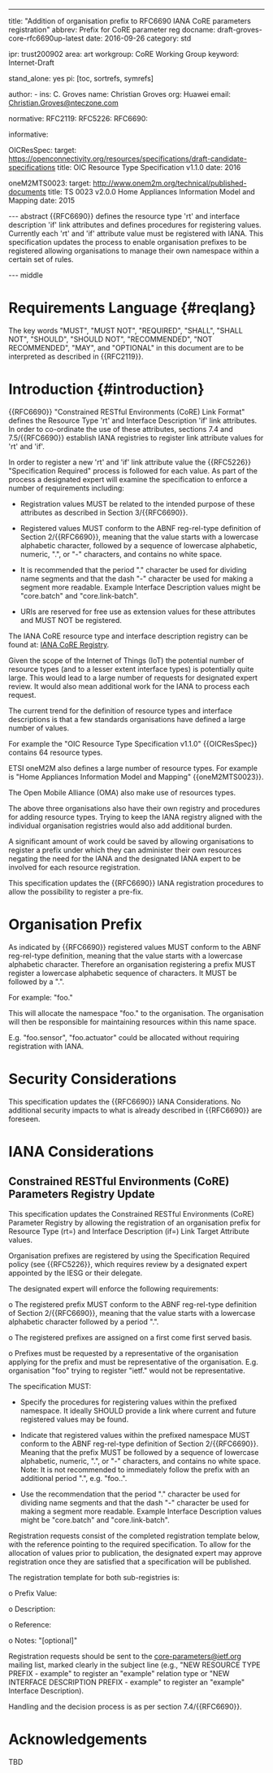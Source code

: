 ---
title: "Addition of organisation prefix to RFC6690 IANA CoRE parameters registration"
abbrev: Prefix for CoRE parameter reg
docname: draft-groves-core-rfc6690up-latest
date: 2016-09-26
category: std

ipr: trust200902
area: art
workgroup: CoRE Working Group
keyword: Internet-Draft

stand_alone: yes
pi: [toc, sortrefs, symrefs]

author:
      -
        ins: C. Groves
        name: Christian Groves
        org: Huawei
        email: Christian.Groves@nteczone.com

normative:
  RFC2119:
  RFC5226:
  RFC6690:
  
informative:

  OICResSpec:
   target: https://openconnectivity.org/resources/specifications/draft-candidate-specifications
   title: OIC Resource Type Specification v1.1.0
   date: 2016

  oneM2MTS0023:
   target: http://www.onem2m.org/technical/published-documents
   title: TS 0023 v2.0.0 Home Appliances Information Model and Mapping
   date: 2015 


--- abstract
{{RFC6690}} defines the resource type 'rt' and interface description 'if' link attributes and defines procedures for registering values. Currently each 'rt' and 'if' attribute value must be registered with IANA. This specification updates the process to enable organisation prefixes to be registered allowing organisations to manage their own namespace within a certain set of rules.

--- middle

Requirements Language     {#reqlang}
=====================
The key words "MUST", "MUST NOT", "REQUIRED", "SHALL", "SHALL NOT",   "SHOULD", "SHOULD NOT", "RECOMMENDED", "NOT RECOMMENDED", "MAY", and "OPTIONAL" in this document are to be interpreted as described in {{RFC2119}}.

Introduction {#introduction}
============

{{RFC6690}} "Constrained RESTful Environments (CoRE) Link Format" defines the Resource Type 'rt' and Interface Description 'if' link attributes. In order to co-ordinate the use of these attributes, sections 7.4 and 7.5/{{RFC6690}} establish IANA registries to register link attribute values for 'rt' and 'if'.

In order to register a new 'rt' and 'if' link attribute value the {{RFC5226}} "Specification Required" process is followed for each value. As part of the process a designated expert will examine the specification to enforce a number of requirements including:

- Registration values MUST be related to the intended purpose of these attributes as described in Section 3/{{RFC6690}}.

- Registered values MUST conform to the ABNF reg-rel-type definition of Section 2/{{RFC6690}}, meaning that the value starts with a lowercase alphabetic character, followed by a sequence of lowercase  alphabetic, numeric, ".", or "-" characters, and contains no white space.

- It is recommended that the period "." character be used for dividing name segments and that the dash "-" character be used for making a segment more readable.  Example Interface Description values might be "core.batch" and "core.link-batch".

- URIs are reserved for free use as extension values for these attributes and MUST NOT be registered.

The IANA CoRE resource type and interface description registry can be found at: [IANA CoRE Registry](http://www.iana.org/assignments/core-parameters/core-parameters.xhtml).

Given the scope of the Internet of Things (IoT) the potential number of resource types (and to a lesser extent interface types) is potentially quite large. This would lead to a large number of requests for designated expert review. It would also mean additional work for the IANA to process each request.
 
The current trend for the definition of resource types and interface descriptions is that a few standards organisations have defined a large number of values. 

For example the "OIC Resource Type Specification v1.1.0" {{OICResSpec}} contains 64 resource types. 

ETSI oneM2M also defines a large number of resource types. For example is "Home Appliances Information Model and Mapping" {{oneM2MTS0023}}.

The Open Mobile Alliance (OMA) also make use of resources types.

The above three organisations also have their own registry and procedures for adding resource types. Trying to keep the IANA registry aligned with the individual organisation registries would also add additional burden. 

A significant amount of work could be saved by allowing organisations to register a prefix under which they can administer their own resources negating the need for the IANA and the designated IANA expert to be involved for each resource registration.

This specification updates the {{RFC6690}} IANA registration procedures to allow the possibility to register a pre-fix.

Organisation Prefix
===================
As indicated by {{RFC6690}} registered values MUST conform to the ABNF reg-rel-type definition, meaning that the value starts with a lowercase alphabetic character. Therefore an organisation registering a prefix MUST register a lowercase alphabetic sequence of characters. It MUST be followed by a ".".

For example: "foo."

This will allocate the namespace "foo." to the organisation. The organisation will then be responsible for maintaining resources within this name space.

E.g. "foo.sensor", "foo.actuator" could be allocated without requiring registration with IANA.

Security Considerations
=======================
This specification updates the {{RFC6690}} IANA Considerations. No additional security impacts to what is already described in {{RFC6690}} are foreseen.

IANA Considerations
===================

Constrained RESTful Environments (CoRE) Parameters Registry Update
------------------------------------------------------------------

This specification updates the Constrained RESTful Environments (CoRE) Parameter Registry by allowing the registration of an organisation prefix for Resource Type (rt=) and Interface Description (if=) Link Target Attribute values.

Organisation prefixes are registered by using the Specification Required policy (see {{RFC5226}}, which requires review by a designated expert appointed by the IESG or their delegate.

The designated expert will enforce the following requirements:

o The registered prefix MUST conform to the ABNF reg-rel-type definition of Section 2/{{RFC6690}}, meaning that the value starts with a lowercase alphabetic character followed by a period ".".

o The registered prefixes are assigned on a first come first served basis.

o Prefixes must be requested by a representative of the organisation applying for the prefix and must be representative of the organisation. E.g. organisation "foo" trying to register "ietf." would not be representative.

The specification MUST:
   
   - Specify the procedures for registering values within the prefixed namespace. It ideally SHOULD provide a link where current and future registered values may be found.

   - Indicate that registered values within the prefixed namespace MUST conform to the ABNF reg-rel-type definition of Section 2/{{RFC6690}}. Meaning that the prefix MUST be followed by a sequence of lowercase alphabetic, numeric, ".", or "-" characters, and contains no white space. Note: It is not recommended to immediately follow the prefix with an additional period ".", e.g. "foo..".
   
   - Use the recommendation that the period "." character be used for dividing name segments and that the dash "-" character be used for making a segment more readable.  Example Interface Description values might be "core.batch" and "core.link-batch".

Registration requests consist of the completed registration template below, with the reference pointing to the required specification.  To allow for the allocation of values prior to publication, the designated expert may approve registration once they are satisfied that a specification will be published.

The registration template for both sub-registries is:

   o  Prefix Value:

   o  Description:

   o  Reference:

   o  Notes: "[optional]"
   
Registration requests should be sent to the core-parameters@ietf.org mailing list, marked clearly in the subject line (e.g., "NEW RESOURCE TYPE PREFIX - example" to register an "example" relation type or "NEW INTERFACE DESCRIPTION PREFIX - example" to register an "example" Interface Description).

Handling and the decision process is as per section 7.4/{{RFC6690}}.

Acknowledgements
================
TBD



